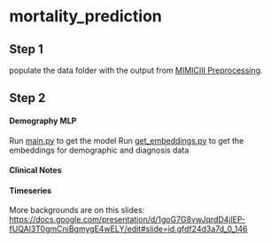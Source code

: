 # mortality_prediction

## Step 1
populate the data folder with the output from [MIMICIII Preprocessing](https://github.com/AllenSun-HM/mimic3-data-preprocessing).

## Step 2
#### Demography MLP
Run [main.py](https://github.com/AllenSun-HM/mortality_prediction/blob/main/demography_mlp/main.py) to get the model
Run [get_embeddings.py](https://github.com/AllenSun-HM/mortality_prediction/blob/main/demography_mlp/get_embeddings.py) to get the embeddings for demographic and diagnosis data



#### Clinical Notes


#### Timeseries






More backgrounds are on this slides: https://docs.google.com/presentation/d/1goG7G8vwJqrdD4jlEP-fUQAl3T0gmCniBgmygE4wELY/edit#slide=id.gfdf24d3a7d_0_146
